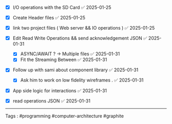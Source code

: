 - [x] I/O operations with the SD Card ✅ 2025-01-25
- [x] Create Header files ✅ 2025-01-25
- [x] link two project files  ( Web server && IO operations ) ✅ 2025-01-25
- [x] Edit Read Write Operations && send acknowledgement JSON ✅ 2025-01-31
	- [x] ASYNC/AWAIT ?  -> Multiple files ✅ 2025-01-31
	- [x] Fit the Streaming Between ✅ 2025-01-31
- [x] Follow up with sami about component library ✅ 2025-01-31
	- [x] Ask him to work on low fidelity wireframes . ✅ 2025-01-31
- [x] App side logic for interactions ✅ 2025-01-31
- [x] read operations  JSON ✅ 2025-01-31



____
Tags : #programming #computer-architecture #graphite